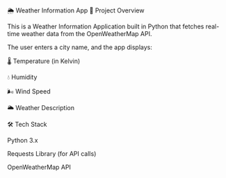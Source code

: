 🌦️ Weather Information App
📌 Project Overview

This is a Weather Information Application built in Python that fetches real-time weather data from the OpenWeatherMap API.

The user enters a city name, and the app displays:

🌡️ Temperature (in Kelvin)

💧 Humidity

🌬️ Wind Speed

🌥️ Weather Description

🛠️ Tech Stack

Python 3.x

Requests Library (for API calls)

OpenWeatherMap API
